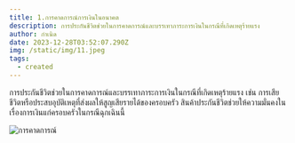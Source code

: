 ```yaml
---
title: 1.การคาดการณ์การเงินในอนาคต
description: การประกันชีวิตช่วยในการคาดการณ์และบรรเทาภาระการเงินในกรณีที่เกิดเหตุร้ายแรง
author: กำเนิด
date: 2023-12-28T03:52:07.290Z
img: /static/img/11.jpeg
tags:
  - created
---
```


การประกันชีวิตช่วยในการคาดการณ์และบรรเทาภาระการเงินในกรณีที่เกิดเหตุร้ายแรง เช่น การเสียชีวิตหรือประสบอุบัติเหตุที่ส่งผลให้สูญเสียรายได้ของครอบครัว สินค้าประกันชีวิตช่วยให้ความมั่นคงในเรื่องการเงินแก่ครอบครัวในกรณีฉุกเฉินนี้

![การคาดการณ์](/static/img/11.jpeg "การคาดการณ์")
